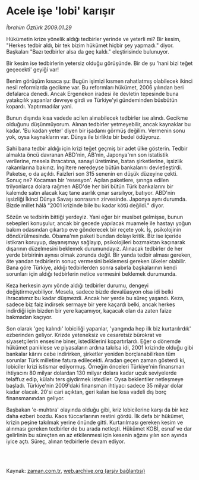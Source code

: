 # Acele işe 'lobi' karışır

*İbrahim Öztürk 2009.01.29*

<td class="columnist-detail">
<p>Hükümetin krize yönelik aldığı tedbirler yerinde ve yeterli mi? Bir kesim, "Herkes tedbir aldı, bir tek bizim hükümet hiçbir şey yapmadı." diyor. Başkaları "Bazı tedbirler alsa da geç kaldı." eleştirisinde bulunuyor.</p>
<p>
<div id="haberMetinDiv">
<p> Bir kesim ise tedbirlerin yetersiz olduğu görüşünde. Bir de şu 'hani bizi teğet geçecekti' geyiği var!
<p> Benim görüşüm kısaca şu: Bugün işimizi kısmen rahatlatmış olabilecek ikinci nesil reformlarda gecikme var. Bu reformları hükümet, 2006 yılından beri defalarca denedi. Ancak Ergenekon iradesi ile devletin tepesinde buna yatakçılık yapanlar devreye girdi ve Türkiye'yi gündeminden büsbütün kopardı. Yaptırmadılar yani. 
<p> Bunun dışında kısa vadede acilen alınabilecek tedbirler ise alındı. Gecikme olduğunu düşünmüyorum. Alınan tedbirler yetmeyebilir, ancak kaynaklar bu kadar. 'Bu kadarı yeter' diyen bir işadamı görmüş değilim. Vermenin sonu yok, oysa kaynakların var. Dünya ile birlikte bir bedel ödüyoruz. 
<p> Sahi bana tedbir aldığı için krizi teğet geçmiş bir adet ülke gösterin. Tedbir almakta öncü davranan ABD'nin, AB'nin, Japonya'nın son istatistik verilerine, mesela ihracatına, sanayi üretimine, batan şirketlerine, işsizlik rakamlarına bakınız. İngiltere neredeyse bütün bankalarını devletleştirdi. Paketse, o da açıldı. Faizleri son 315 senenin en düşük düzeyine çekti. Sonuç ne? Kocaman bir 'resesyon'. Açılan paketlere, şırınga edilen trilyonlarca dolara rağmen ABD'de her biri bütün Türk bankalarını bir kalemde satın alacak kaç tane asırlık çınar sarsılıyor, batıyor. ABD'nin işsizliği İkinci Dünya Savaşı sonrasının zirvesinde. Japonya aynı durumda. Bizde millet hâlâ "2001 krizinde bile bu kadar kötü değildi." diyor. 
<p> Sözün ve tedbirin bittiği yerdeyiz. Yani eğer bir musibet gelmişse, bunun sebepleri konuşulur, ancak bir gecede yapılacak muamele ile hastayı yoğun bakım odasından çıkartıp eve gönderecek bir reçete yok. İş, psikolojinin döndürülmesinde. Obama'nın paketi bundan dolayı kritik. Biz ise içeride istikrarı koruyup, dayanışmayı sağlayıp, psikolojileri bozmaktan kaçınarak dışarının düzelmesini beklemek durumundayız. Alınacak tedbirler de her yerde birbirinin aynısı olmak zorunda değil. Bir yanda tedbir alması gereken, öte yandan tedbirlerin sonuç vermesini beklemesi gereken ülkeler olabilir. Bana göre Türkiye, aldığı tedbirlerden sonra sabırla başkalarının kendi sorunları için aldığı tedbirlerin netice vermesini beklemek durumunda. 
<p> Keza herkesin aynı yönde aldığı tedbirler durumu, dengeyi değiştirmeyebiliyor. Mesela, sadece bizde devalüasyon olsa idi belki ihracatımız bu kadar düşmezdi. Ancak her yerde bu süreç yaşandı. Keza, sadece biz faiz indirsek sermaye bir yere kaçardı belki, ancak herkes indirdiği için bizden bir yere kaçamıyor, kaçacak olan da zaten faize bakmadan kaçıyor. 
<p> Son olarak 'geç kalındı' lobiciliği yapanlar, 'yangında hep ilk biz kurtarılırdık' ezberinden geliyor. Krizde yeteneksiz ve cesaretsiz bürokrat ve siyasetçilerin ensesine biner, istediklerini kopartırlardı. Eğer o dönemde hükümet paniklese ve piyasaların ardına takılsa idi, 2001 krizinde olduğu gibi bankalar kârını cebe indirirken, şirketler yeniden borçlanabilirken tüm sorunlar Türk milletine fatura edilecekti. Aradan geçen zaman gösterdi ki, lobiciler krizi istismar ediyormuş. Örneğin önceleri Türkiye'nin finansman ihtiyacını 80 milyar dolardan 130 milyar dolara kadar uçuk seviyelerde telaffuz edip, külahı ters giydirmek istediler. Oysa beklentiler netleşmeye başladı. Türkiye'nin 2009'daki finansman ihtiyacı sadece 35 milyar dolar kadar olacak. 20'si cari açıktan, geri kalan ise kısa vadeli dış borç finansmanından geliyor. 
<p> Başbakan 'e-muhtıra' olayında olduğu gibi, kriz lobicilerine karşı da bir kez daha ezberi bozdu. Kaos tüccarlarının restini gördü. İlk defa bir hükümet, krizin peşine takılmak yerine önünde gitti. Kurtarılması gereken kesim ve alınması gereken tedbirler de bu arada netleşti. Hükümet KOBİ, esnaf ve dar gelirlinin bu süreçten en az etkilenmesi için kesenin ağzını yılın son ayında iyice açtı. Süreç, alınan tedbirlerle devam ediyor.</p></p></p></p></p></p></p></p></div>
</p>


<p><br>
		 </br></p></td>

Kaynak: [zaman.com.tr](http://zaman.com.tr/yazar.do?yazino=809238), [web.archive.org (arşiv bağlantısı)](http://web.archive.org/web/20120203144552/http://www.zaman.com.tr:80/yazar.do?yazino=809238)
